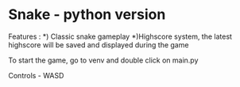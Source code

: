 <h1>Snake - python version </h1>
<p>
Features :
	*) Classic snake gameplay
	*)Highscore system, the latest highscore will be saved and displayed during the game

To start the game, go to venv and double click on main.py

Controls - WASD
</p>